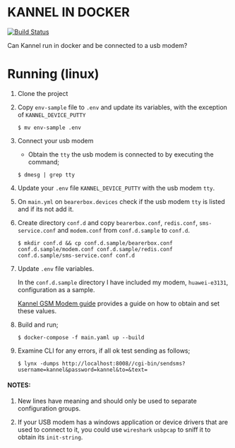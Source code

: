 # KANNEL IN DOCKER
[![Build Status](https://travis-ci.org/ngendah/kannel-docker.svg?branch=master)](https://travis-ci.org/ngendah/kannel-docker)

Can Kannel run in docker and be connected to a usb modem?

# Running (linux)

1. Clone the project

2. Copy `env-sample` file to `.env` and update its variables, with the exception of `KANNEL_DEVICE_PUTTY`
    ```
    $ mv env-sample .env
    ```

3. Connect your usb modem

    * Obtain the `tty` the usb modem is connected to by executing the command;
    
    ```
    $ dmesg | grep tty
    ```
    
4. Update your `.env` file `KANNEL_DEVICE_PUTTY` with the usb modem `tty`.

5. On `main.yml` on `bearerbox.devices` check if the usb modem `tty` is listed and if its not add it.

6. Create directory `conf.d` and copy `bearerbox.conf`, `redis.conf`, `sms-service.conf` and `modem.conf` from `conf.d.sample` to `conf.d`.
    ```
    $ mkdir conf.d && cp conf.d.sample/bearerbox.conf conf.d.sample/modem.conf conf.d.sample/redis.conf conf.d.sample/sms-service.conf conf.d
    ```

9. Update `.env` file variables.
    
    In the `conf.d.sample` directory I have included my modem, `huawei-e3131`,  configuration as a sample.
    
    [Kannel GSM Modem guide](https://www.kannel.org/download/kannel-userguide-snapshot/userguide.html#sms-gateway) provides a guide on how to obtain and set these values.

10. Build and run;
    ```
    $ docker-compose -f main.yaml up --build
    ```
    
11. Examine CLI for any errors, if all ok test sending as follows;
    ```
    $ lynx -dumps http://localhost:8008//cgi-bin/sendsms?username=kannel&password=kannel&to=&text=
    ```
    
#### NOTES:
1. New lines have meaning and should only be used to separate configuration groups.

2. If your USB modem has a windows application or device drivers that are used to connect to it, you could use `wireshark` `usbpcap` to sniff it to obtain its `init-string`.
